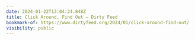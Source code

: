 ```yaml
---
date: 2024-01-22T13:04:24.848Z
title: Click Around, Find Out — Dirty Feed
bookmark-of: https://www.dirtyfeed.org/2024/01/click-around-find-out/
visibility: public
---
```

